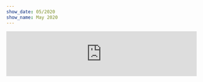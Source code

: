 ```yaml
---
show_date: 05/2020
show_name: May 2020
---
```


<iframe width="100%" height="120" src="https://www.mixcloud.com/widget/iframe/?hide_cover=1&light=1&feed=%2FMusicBoxRadioUK%2Fbass-cycle-monday-18th-may-2020%2F" frameborder="0" ></iframe>
